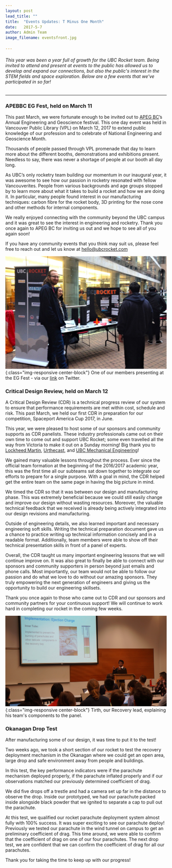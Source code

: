 ```yaml
---
layout: post
lead_title: ""
title:  "Events Updates: T Minus One Month"
date:   2017-5-7
author:	Admin Team
image_filename:	eventsfront.jpg

---
```

<h6>This year was been a year full of growth for the UBC Rocket team. Being invited to attend and present at events to the public has allowed us to develop and expand our connections, but also the public's interest in the STEM fields and space exploration. Below are a few events that we've participated in so far! </h6>

---

<h3>APEBBC EG Fest, held on March 11</h3>

This past March, we were fortunate enough to be invited out to <a href = "https://www.apeg.bc.ca/" target="_blank">APEG BC</a>’s Annual Engineering and Geoscience festival. This one day event was held in Vancouver Public Library (VPL) on March 12, 2017 to extend public knowledge of our profession and to celebrate of National Engineering and Geoscience Month.

Thousands of people passed through VPL promenade that day to learn more about the different booths, demonstrations and exhibitions present. Needless to say, there was never a shortage of people at our booth all day long. 

As UBC’s only rocketry team building our momentum in our inaugural year, it was awesome to see how our passion in rocketry resonated with fellow Vancouverites. People from various backgrounds and age groups stopped by to learn more about what it takes to build a rocket and how we are doing it. In particular, many people found interest in our manufacturing techniques: carbon fibre for the rocket body, 3D printing for the nose cone and other methods for internal components. 

We really enjoyed connecting with the community beyond the UBC campus and it was great to see the interest in engineering and rocketry. Thank you once again to APEG BC for inviting us out and we hope to see all of you again soon! 
 
If you have any community events that you think may suit us, please feel free to reach out and let us know at <a href="mailto:hello@ubcrocket.com" target="_blank">hello@ubcrocket.com</a>

![photo](/images/blog/egfest.jpg){:class="img-responsive center-block"}
<span class="small">One of our members presenting at the EG Fest - via our <a href="https://t.co/TjcAlFnaN2" target="_blank">link</a> on Twitter.</span>


<h3>Critical Design Review, held on March 12</h3>

A Critical Design Review (CDR) is a technical progress review of our system to ensure that performance requirements are met within cost, schedule and risk. This past March, we held our first CDR in preparation for our competition, Spaceport America Cup 2017, in June. 

This year, we were pleased to host some of our sponsors and community supports as CDR panelists. These industry professionals came out on their own time to come out and support UBC Rocket; some even travelled all the way from Victoria to make it out on a Sunday morning! Big thank you to <a href="http://www.lockheedmartin.ca/" target="_blank">Lockheed Martin</a>, <a href="http://www.urthecast.com/" target="_blank">Urthecast</a>, and <a href="http://www.mech.ubc.ca/" target="_blank">UBC Mechanical Engineering</a>!

We gained many valuable lessons throughout the process. Ever since the official team formation at the beginning of the 2016/2017 academic year, this was the first time all our subteams sat down together to integrate our efforts to prepare for a single purpose. With a goal in mind, the CDR helped get the entire team on the same page in having the big picture in mind. 

We timed the CDR so that it was between our design and manufacturing phase. This was extremely beneficial because we could still easily change and improve our design without wasting resources. Moreover, the valuable technical feedback that we received is already being actively integrated into our design revisions and manufacturing. 

Outside of engineering details, we also learned important and necessary engineering soft skills. Writing the technical preparation document gave us a chance to practice writing up technical information concisely and in a readable format. Additionally, team members were able to show off their technical presentation skills in front of a panel of experts.

Overall, the CDR taught us many important engineering lessons that we will continue improve on. It was also great to finally be able to connect with our sponsors and community supporters in person beyond just emails and phone calls. Most importantly, our team would not be able to follow our passion and do what we love to do without our amazing sponsors. They truly empowering the next generation of engineers and giving us the opportunity to build our engineering skillsets. 

Thank you once again to those who came out to CDR and our sponsors and community partners for your continuous support! We will continue to work hard in completing our rocket in the coming few weeks. 

![photo](/images/blog/CDR.jpg){:class="img-responsive center-block"}
<span class="small">Tirth, our Recovery lead, explaining his team's components to the panel.</span>


<h3>Okanagan Drop Test </h3>

After manufacturing some of our design, it was time to put it to the test! 

Two weeks ago, we took a short section of our rocket to test the recovery deployment mechanism in the Okanagan where we could get an open area, large drop and safe environment away from people and buildings. 

In this test, the key performance indicators were if the parachute mechanism deployed properly, if the parachute inflated properly and if our observations matched our previously determined coefficient of drag. 

We did five drops off a trestle and had a camera set up far in the distance to observe the drop. Inside our prototyped, we had our parachute packed inside alongside black powder that we ignited to separate a cap to pull out the parachute.

At this test, we qualified our rocket parachute deployment system almost fully with 100% success. It was super exciting to see our parachute deploy! Previously we tested our parachute in the wind tunnel on campus to get an preliminary coefficient of drag. This time around, we were able to confirm that the coefficient of drag on one of our four parachutes. The next drop test, we are confident that we can confirm the coefficient of drag for all our parachutes. 


Thank you for taking the time to keep up with our progress!